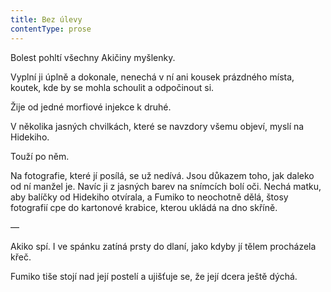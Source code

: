 ```yaml
---
title: Bez úlevy
contentType: prose
---
```


<section>

Bolest pohltí všechny Akičiny myšlenky.

Vyplní ji úplně a dokonale, nenechá v ní ani kousek prázdného místa, koutek, kde by se mohla schoulit a odpočinout si.

Žije od jedné morfiové injekce k druhé.

V několika jasných chvilkách, které se navzdory všemu objeví, myslí na Hidekiho.

Touží po něm.

Na fotografie, které jí posílá, se už nedívá. Jsou důkazem toho, jak daleko od ní manžel je. Navíc ji z jasných barev na snímcích bolí oči. Nechá matku, aby balíčky od Hidekiho otvírala, a Fumiko to neochotně dělá, štosy fotografií cpe do kartonové krabice, kterou ukládá na dno skříně.

—

Akiko spí. I ve spánku zatíná prsty do dlaní, jako kdyby jí tělem procházela křeč.

Fumiko tiše stojí nad její postelí a ujišťuje se, že její dcera ještě dýchá.

</section>
